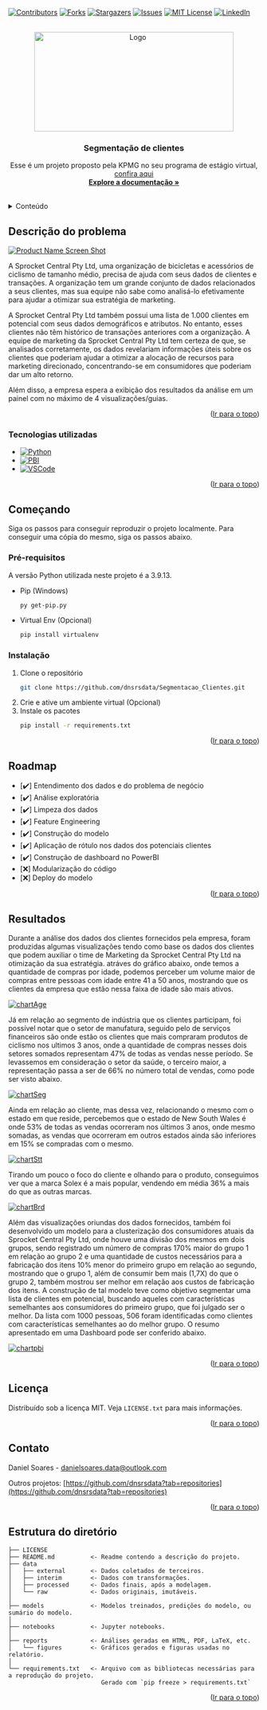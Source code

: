 <!-- Improved compatibility of back to top link: See: https://github.com/othneildrew/Best-README-Template/pull/73 -->
<a id="ir-para-o-topo"></a>
<!--
*** Thanks for checking out the Best-README-Template. If you have a suggestion
*** that would make this better, please fork the repo and create a pull request
*** or simply open an issue with the tag "enhancement".
*** Don't forget to give the project a star!
*** Thanks again! Now go create something AMAZING!
-->



<!-- PROJECT SHIELDS -->
<!--
*** I'm using markdown "reference style" links for readability.
*** Reference links are enclosed in brackets [ ] instead of parentheses ( ).
*** See the bottom of this document for the declaration of the reference variables
*** for contributors-url, forks-url, etc. This is an optional, concise syntax you may use.
*** https://www.markdownguide.org/basic-syntax/#reference-style-links
-->
[![Contributors][contributors-shield]](https://github.com/dnsrsdata/Segmentacao_Clientes/graphs/contributors)
[![Forks][forks-shield]](https://github.com/dnsrsdata/Segmentacao_Clientes/network/members)
[![Stargazers][stars-shield]](https://github.com/dnsrsdata/Segmentacao_Clientes/stargazers)
[![Issues][issues-shield]](https://github.com/dnsrsdata/Segmentacao_Clientes/issues)
[![MIT License][license-shield]](https://github.com/dnsrsdata/Segmentacao_Clientes/blob/main/LICENSE)
[![LinkedIn][linkedin-shield]](https://linkedin.com/in/daniel-soares-ti/)



<!-- PROJECT LOGO -->
<br />
<div align="center">
  <a href="https://github.com/dnsrsdata/Segmentacao_Clientes">
    <img src="reports\figures\sprocket_central_logo.png" alt="Logo" width="400" height="200">
  </a>

<h3 align="center">Segmentação de clientes</h3>

  <p align="center">
    Esse é um projeto proposto pela KPMG no seu programa de estágio virtual, 
    <a href="https://www.theforage.com/virtual-internships/theme/m7W4GMqeT3bh9Nb2c/KPMG-Data-Analytics-Virtual-Internship?ref=f4zKKwjBnfFejpimF">
        confira aqui
    </a>
    <br />
    <a href="https://github.com/dnsrsdata/Segmentacao_Clientes"><strong>Explore a documentação »</strong></a>
    <br />
    <br />
  </p>
</div>



<!-- TABLE OF CONTENTS -->
<details>
  <summary>Conteúdo</summary>
  <ol>
    <li>
      <a href="#descrição-do-problema">Descrição do Problema</a>
      <ul>
        <li><a href="#tecnologias-utilizadas">Tecnologias utilizadas</a></li>
      </ul>
    </li>
    <li>
      <a href="#começando">Começando</a>
      <ul>
        <li><a href="#pré-requisitos">Pré-requisitos</a></li>
        <li><a href="#instalação">Instalação</a></li>
      </ul>
    </li>
    <li><a href="#resultados">Resultados</a></li>
    <li><a href="#roadmap">Roadmap</a></li>
    <li><a href="#licença">Licença</a></li>
    <li><a href="#contato">Contato</a></li>
    <li><a href="#estrutura-do-diretório">Estrutura do diretório</a></li>
  </ol>
</details>



<!-- ABOUT THE PROJECT -->
## Descrição do problema
[![Product Name Screen Shot][product-screenshot]](https://github.com/dnsrsdata/Segmentacao_Clientes/blob/main/reports/figures/como-segmentar-leads.jpg)

A Sprocket Central Pty Ltd, uma organização de bicicletas e acessórios de ciclismo de tamanho médio, 
precisa de ajuda com seus dados de clientes e transações. A organização tem um grande conjunto de dados relacionados a seus clientes, 
mas sua equipe não sabe como analisá-lo efetivamente para ajudar a otimizar sua estratégia de marketing.

A Sprocket Central Pty Ltd também possui uma lista de 1.000 clientes em potencial com seus dados demográficos e atributos. 
No entanto, esses clientes não têm histórico de transações anteriores com a organização.
A equipe de marketing da Sprocket Central Pty Ltd tem certeza de que, se analisados ​corretamente, 
os dados revelariam informações úteis sobre os clientes que poderiam ajudar a otimizar a alocação de 
recursos para marketing direcionado, concentrando-se em consumidores que poderiam dar um alto retorno.
    
Além disso, a empresa espera a exibição dos resultados da análise em um painel com no máximo de 4 visualizações/guias.

<p align="right">(<a href="#ir-para-o-topo">Ir para o topo</a>)</p>



### Tecnologias utilizadas

* [![Python][Python]][Python-url]
* [![PBI][PowerBI]][pbi-url]
* [![VSCode][vscode]][vscode-url]

<p align="right">(<a href="#ir-para-o-topo">Ir para o topo</a>)</p>



<!-- GETTING STARTED -->
## Começando

Siga os passos para conseguir reproduzir o projeto localmente.
Para conseguir uma cópia do mesmo, siga os passos abaixo.

### Pré-requisitos

A versão Python utilizada neste projeto é a 3.9.13.
* Pip (Windows)
  ```sh
  py get-pip.py
  ```
* Virtual Env (Opcional)
  ```sh
  pip install virtualenv
  ```

### Instalação

1. Clone o repositório
   ```sh
   git clone https://github.com/dnsrsdata/Segmentacao_Clientes.git
   ```
2. Crie e ative um ambiente virtual (Opcional)
3. Instale os pacotes
   ```sh
   pip install -r requirements.txt
   ```

<p align="right">(<a href="#ir-para-o-topo">Ir para o topo</a>)</p>



<!-- ROADMAP -->
## Roadmap

- [✔️] Entendimento dos dados e do problema de negócio
- [✔️] Análise exploratória
- [✔️] Limpeza dos dados
- [✔️] Feature Engineering
- [✔️] Construção do modelo
- [✔️] Aplicação de rótulo nos dados dos potenciais clientes
- [✔️] Construção de dashboard no PowerBI
- [❌] Modularização do código
- [❌] Deploy do modelo



<p align="right">(<a href="#ir-para-o-topo">Ir para o topo</a>)</p>



<!-- USAGE EXAMPLES -->
## Resultados

Durante a análise dos dados dos clientes fornecidos pela empresa, foram produzidas algumas visualizações tendo como base os dados dos clientes que podem auxiliar o time de Marketing da Sprocket Central Pty Ltd na otimização da sua estratégia. atráves do gráfico abaixo, onde temos a quantidade de compras por idade, podemos perceber um volume maior de compras entre pessoas com idade entre 41 a 50 anos, mostrando que os clientes da empresa que estão nessa faixa de idade são mais ativos. 

[![chartAge][chart-age]](https://github.com/dnsrsdata/Segmentacao_Clientes/blob/main/reports/figures/agexpast3ypurchases.png)

Já em relação ao segmento de indústria que os clientes participam, foi possível notar que o setor de manufatura, seguido pelo de serviços financeiros são onde estão os clientes que mais compraram produtos de ciclismo nos ultimos 3 anos, onde a quantidade de compras nesses dois setores somados representam 47% de todas as vendas nesse período. Se levassemos em consideração o setor da saúde, o terceiro maior, a representação passa a ser de 66% no número total de vendas, como pode ser visto abaixo.

[![chartSeg][chart-segment]](https://github.com/dnsrsdata/Segmentacao_Clientes/blob/main/reports/figures/industcategoryxpast3ypurchases.png)

Ainda em relação ao cliente, mas dessa vez, relacionando o mesmo com o estado em que reside, percebemos que o estado de New South Wales é onde 53% de todas as vendas ocorreram nos últimos 3 anos, onde mesmo somadas, as vendas que ocorreram em outros estados ainda são inferiores em 15% se compradas com o mesmo. 

[![chartStt][chart-state]](https://github.com/dnsrsdata/Segmentacao_Clientes/blob/main/reports/figures/statexpast3ypurchases.png)

Tirando um pouco o foco do cliente e olhando para o produto, conseguimos ver que a marca Solex é a mais popular, vendendo em média 36% a mais do que as outras marcas.

[![chartBrd][chart-brand]](https://github.com/dnsrsdata/Segmentacao_Clientes/blob/main/reports/figures/purchasesperbrand.png)

Além das visualizações oriundas dos dados fornecidos, também foi desenvolvido um modelo para a clusterização dos consumidores atuais da Sprocket Central Pty Ltd, onde houve uma divisão dos mesmos em dois grupos, sendo registrado um número de compras 170% maior do grupo 1 em relação ao grupo 2 e uma quantidade de custos necessários para a fabricação dos itens 10% menor do primeiro grupo em relação ao segundo, mostrando que o grupo 1, além de consumir bem mais (1,7X) do que o grupo 2, também mostrou ser melhor em relação aos custos de fabricação dos itens. A construção de tal modelo teve como objetivo segmentar uma lista de clientes em potencial, buscando aqueles com características semelhantes aos consumidores do primeiro grupo, que foi julgado ser o melhor. Da lista com 1000 pessoas, 506 foram identificadas como clientes com características semelhantes ao do melhor grupo. O resumo apresentado em uma Dashboard pode ser conferido abaixo.

[![chartpbi][chart-pbi]](https://github.com/dnsrsdata/Segmentacao_Clientes/blob/main/reports/figures/dash_pbi.PNG)


<p align="right">(<a href="#ir-para-o-topo">Ir para o topo</a>)</p>

<!-- LICENSE -->
## Licença

Distribuído sob a licença MIT. Veja `LICENSE.txt` para mais informações.

<p align="right">(<a href="#ir-para-o-topo">Ir para o topo</a>)</p>



<!-- CONTACT -->
## Contato

Daniel Soares -  danielsoares.data@outlook.com

Outros projetos: [https://github.com/dnsrsdata?tab=repositories](https://github.com/dnsrsdata?tab=repositories)

<p align="right">(<a href="#ir-para-o-topo">Ir para o topo</a>)</p>



<!-- Structure -->
## Estrutura do diretório

    ├── LICENSE
    ├── README.md          <- Readme contendo a descrição do projeto.
    ├── data
    │   ├── external       <- Dados coletados de terceiros.
    │   ├── interim        <- Dados com transformações.
    │   ├── processed      <- Dados finais, após a modelagem.
    │   └── raw            <- Dados originais, imutáveis.
    │
    ├── models             <- Modelos treinados, predições do modelo, ou sumário do modelo.
    │
    ├── notebooks          <- Jupyter notebooks.
    │
    ├── reports            <- Análises geradas em HTML, PDF, LaTeX, etc.
    │   └── figures        <- Gráficos gerados e figuras usadas no relatório.
    │
    └── requirements.txt   <- Arquivo com as bibliotecas necessárias para a reprodução do projeto.
                              Gerado com `pip freeze > requirements.txt`
                          
 <p align="right">(<a href="#ir-para-o-topo">Ir para o topo</a>)</p>

<!-- MARKDOWN LINKS & IMAGES -->
<!-- https://www.markdownguide.org/basic-syntax/#reference-style-links -->
[contributors-shield]: https://img.shields.io/github/contributors/dnsrsdata/Segmentacao_Clientes.svg?style=for-the-badge
[contributors-url]: https://github.com/dnsrsdata/Segmentacao_Clientes/graphs/contributors
[forks-shield]: https://img.shields.io/github/forks/dnsrsdata/Segmentacao_Clientes.svg?style=for-the-badge
[forks-url]: https://github.com/dnsrsdata/Segmentacao_Clientes/network/members
[stars-shield]: https://img.shields.io/github/stars/dnsrsdata/Segmentacao_Clientes.svg?style=for-the-badge
[stars-url]: https://github.com/github_username/repo_name/stargazers
[issues-shield]: https://img.shields.io/github/issues/dnsrsdata/Segmentacao_Clientes.svg?style=for-the-badge
[issues-url]: https://github.com/github_username/repo_name/issues
[license-shield]: https://img.shields.io/github/license/dnsrsdata/Segmentacao_Clientes.svg?style=for-the-badge
[license-url]: https://github.com/dnsrsdata/Segmentacao_Clientes/blob/master/LICENSE.txt
[linkedin-shield]: https://img.shields.io/badge/-LinkedIn-black.svg?style=for-the-badge&logo=linkedin&colorB=555
[linkedin-url]: https://linkedin.com/in/daniel-soares-ti
[product-screenshot]: https://github.com/dnsrsdata/Segmentacao_Clientes/blob/main/reports/figures/como-segmentar-leads.jpg
[Python]: https://img.shields.io/badge/Python-000000?style=for-the-badge&logo=python&logoColor=yellow
[Python-url]: https://www.python.org/
[PowerBI]: https://img.shields.io/badge/Power_BI-000000?style=for-the-badge&logo=powerbi&logoColor=yellow
[pbi-url]: https://powerbi.microsoft.com/pt-br/
[vscode]: https://img.shields.io/badge/Visual_Studio_Code-000000?style=for-the-badge&logo=visualstudiocode&logoColor=blue
[vscode-url]: https://code.visualstudio.com/
[chart-age]: https://github.com/dnsrsdata/Segmentacao_Clientes/blob/main/reports/figures/agexpast3ypurchases.png
[chart-segment]: https://github.com/dnsrsdata/Segmentacao_Clientes/blob/main/reports/figures/industcategoryxpast3ypurchases.png
[chart-state]: https://github.com/dnsrsdata/Segmentacao_Clientes/blob/main/reports/figures/statexpast3ypurchases.png
[chart-brand]: https://github.com/dnsrsdata/Segmentacao_Clientes/blob/main/reports/figures/purchasesperbrand.png
[chart-pbi]: https://github.com/dnsrsdata/Segmentacao_Clientes/blob/main/reports/figures/dash_pbi.PNG
